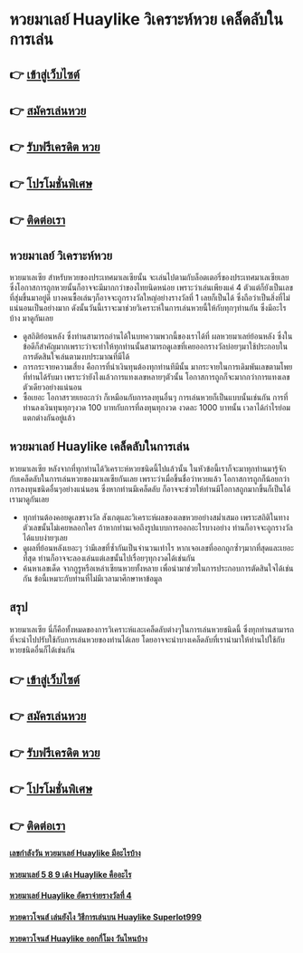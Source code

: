 # หวยมาเลย์ Huaylike วิเคราะห์หวย เคล็ดลับในการเล่น

## 👉 [เข้าสู่เว็บไซต์](https://bit.ly/3LgWyNT)
## 👉 [สมัครเล่นหวย](https://bit.ly/3S7iqxo)
## 👉 [รับฟรีเครดิต หวย](https://bit.ly/3S7iqxo)
## 👉 [โปรโมชั่นพิเศษ](https://bit.ly/3S7iqxo)
## 👉 [ติดต่อเรา](https://bit.ly/3S7iqxo)

## หวยมาเลย์ วิเคราะห์หวย 
หวยมาเลเซีย สำหรับหวยของประเทศมาเลเซียนั้น จะเล่นไปตามกับล็อตเตอรี่ของประเทศมาเลเซียเลย ซึ่งโอกาสการถูกหวยนั้นก็อาจจะมีมากกว่าของไทยนิดหน่อย เพราะว่าเล่นเพียงแค่ 4 ตัวแต่ก็ยังเป็นเลขที่สุ่มขึ้นมาอยู่ดี บางคนซื้อเล่นๆก็อาจจะถูกรางวัลใหญ่อย่างรางวัลที่ 1 เลยก็เป็นได้ ซึ่งถือว่าเป็นสิ่งที่ไม่แน่นอนเป็นอย่างมาก ดังนั้นวันนี้เราจะมาช่วยวิเคราะห์ในการเล่นหวยนี้ให้กับทุกๆท่านกัน ซึ่งมีอะไรบ้าง มาดูกันเลย
- ดูสถิติย้อนหลัง ซึ่งท่านสามารถอ่านได้ในบทความพวกนี้ของเราได้ที่ ผลหวยมาเลย์ย้อนหลัง ซึ่งในข้อดีก็สำคัญมากเพราะว่าจะทำให้ทุกท่านนั้นสามารถดูเลขที่เคยออกรางวัลบ่อยๆมาใช้ประกอบในการตัดสินใจเล่นตามงบประมาณที่มีได้
- การกระจายความเสี่ยง คือการที่นำเงินทุนต้องทุกท่านทีมีนั้น มากระจายในการเดิมพันเลขตามโพยที่ท่านได้รับมา เพราะว่ายังไงแล้วการแทงเลขหลายๆตัวนั้น โอกาสการถูกก็จะมากกว่าการแทงเลขตัวเดียวอย่างแน่นอน
- ซื้อเยอะ โอกาสรวยเยอะกว่า ก็เหมือนกับการลงทุนอื่นๆ การเล่นหวยก็เป็นแบบนั้นเช่นกัน การที่ท่านลงเงินทุนทุกๆงวด 100 บาทกับการที่ลงทุนทุกงวด งวดละ 1000 บาทนั้น เวลาได้กำไรย่อมแตกต่างกันอยู่แล้ว

## หวยมาเลย์ Huaylike เคล็ดลับในการเล่น
หวยมาเลเซีย หลังจากที่ทุกท่านได้วิเคราะห์หวยชนิดนี้ไปแล้วนั้น ในหัวข้อนี้เราก็จะมาทุกท่านมารู้จักกับเคล็ดลับในการเล่นหวยของมาเลเซียกันเลย เพราะว่าเมื่อขึ้นชื่อว่าหวยแล้ว โอกาสการถูกก็น้อยกว่าการลงทุนชนิดอื่นๆอย่างแน่นอน ซึ่งหากท่านมีเคล็ดลับ ก็อาจจะช่วยให้ท่านมีโอกาสถูกมากขึ้นก็เป็นได้ เรามาดูกันเลย
- ทุกท่านต้องคอยดูเลขรางวัล สังเกตุและวิเคราะห์ผลของเลขหวยอย่างสม่ำเสมอ เพราะสถิติในทางตัวเลขนั้นไม่เคยหลอกใคร ถ้าหากท่านเจอถึงรูปแบบการออกอะไรบางอย่าง ท่านก็อาจจะถูกรางวัลได้แบบง่ายๆเลย
- ดูผลที่ย้อนหลังเยอะๆ ว่ามีเลขที่ซ้ำกันเป็นจำนวนเท่าไร หากเจอเลขที่ออกถูกซ้ำๆมากที่สุดและเยอะที่สุด ท่านก็อาจจะลองเล่นแต่เลขนั้นไปเรื่อยๆทุกงวดได้เช่นกัน
- ค้นหาเลขเด็ด จากกูรูหรือเหล่าเซียนหวยทั้งหลาย เพื่อนำมาช่วยในการประกอบการตัดสินใจได้เช่นกัน ข้อนี้เหมาะกับท่านที่ไม่มีเวลามาศึกษาหาข้อมูล

## สรุป
หวยมาเลเซีย นี่ก็คือทั้งหมดของการวิเคราะห์และเคล็ดลับต่างๆในการเล่นหวยชนิดนี้ ซึ่งทุกท่านสามารถที่จะนำไปปรับใช้กับการเล่นหวยของท่านได้เลย โดยอาจจะนำบางเคล็ดลับที่เรานำมาให้ท่านไปใช้กับหวยชนิดอื่นก็ได้เช่นกัน

## 👉 [เข้าสู่เว็บไซต์](https://bit.ly/3LgWyNT)
## 👉 [สมัครเล่นหวย](https://bit.ly/3S7iqxo)
## 👉 [รับฟรีเครดิต หวย](https://bit.ly/3S7iqxo)
## 👉 [โปรโมชั่นพิเศษ](https://bit.ly/3S7iqxo)
## 👉 [ติดต่อเรา](https://bit.ly/3S7iqxo)

#### [เลขกำลังวัน หวยมาเลย์ Huaylike มีอะไรบ้าง](https://atom.io/themes/เลขกำลังวัน%20หวยมาเลย์%20Huaylike%20มีอะไรบ้าง)
#### [หวยมาเลย์ 5 8 9 เด้ง Huaylike คืออะไร](https://atom.io/themes/หวยมาเลย์%205%208%209%20เด้ง%20Huaylike%20คืออะไร)
#### [หวยมาเลย์ Huaylike อัตราจ่ายรางวัลที่ 4](https://atom.io/themes/หวยมาเลย์%20Huaylike%20อัตราจ่ายรางวัลที่%204)
#### [หวยดาวโจนส์ เล่นยังไง วิธีการเล่นบน Huaylike Superlot999](https://atom.io/themes/หวยดาวโจนส์%20เล่นยังไง%20วิธีการเล่นบน%20Huaylike%20Superlot999)
#### [หวยดาวโจนส์ Huaylike ออกกี่โมง วันไหนบ้าง](https://atom.io/themes/หวยดาวโจนส์%20Huaylike%20ออกกี่โมง%20วันไหนบ้าง)